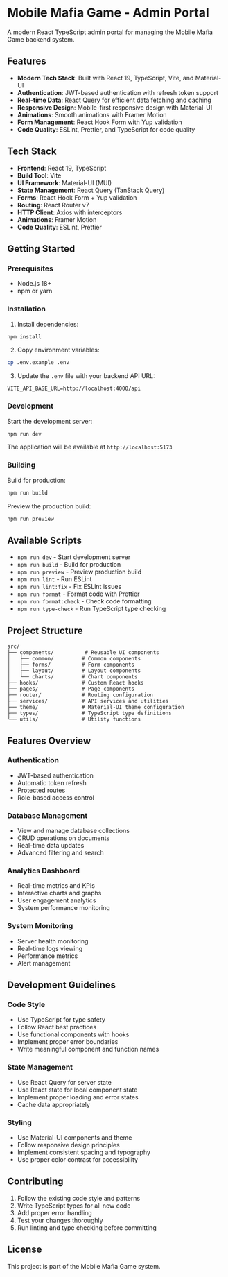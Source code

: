 # Mobile Mafia Game - Admin Portal

A modern React TypeScript admin portal for managing the Mobile Mafia Game backend system.

## Features

- **Modern Tech Stack**: Built with React 19, TypeScript, Vite, and Material-UI
- **Authentication**: JWT-based authentication with refresh token support
- **Real-time Data**: React Query for efficient data fetching and caching
- **Responsive Design**: Mobile-first responsive design with Material-UI
- **Animations**: Smooth animations with Framer Motion
- **Form Management**: React Hook Form with Yup validation
- **Code Quality**: ESLint, Prettier, and TypeScript for code quality

## Tech Stack

- **Frontend**: React 19, TypeScript
- **Build Tool**: Vite
- **UI Framework**: Material-UI (MUI)
- **State Management**: React Query (TanStack Query)
- **Forms**: React Hook Form + Yup validation
- **Routing**: React Router v7
- **HTTP Client**: Axios with interceptors
- **Animations**: Framer Motion
- **Code Quality**: ESLint, Prettier

## Getting Started

### Prerequisites

- Node.js 18+ 
- npm or yarn

### Installation

1. Install dependencies:
```bash
npm install
```

2. Copy environment variables:
```bash
cp .env.example .env
```

3. Update the `.env` file with your backend API URL:
```env
VITE_API_BASE_URL=http://localhost:4000/api
```

### Development

Start the development server:
```bash
npm run dev
```

The application will be available at `http://localhost:5173`

### Building

Build for production:
```bash
npm run build
```

Preview the production build:
```bash
npm run preview
```

## Available Scripts

- `npm run dev` - Start development server
- `npm run build` - Build for production
- `npm run preview` - Preview production build
- `npm run lint` - Run ESLint
- `npm run lint:fix` - Fix ESLint issues
- `npm run format` - Format code with Prettier
- `npm run format:check` - Check code formatting
- `npm run type-check` - Run TypeScript type checking

## Project Structure

```
src/
├── components/          # Reusable UI components
│   ├── common/         # Common components
│   ├── forms/          # Form components
│   ├── layout/         # Layout components
│   └── charts/         # Chart components
├── hooks/              # Custom React hooks
├── pages/              # Page components
├── router/             # Routing configuration
├── services/           # API services and utilities
├── theme/              # Material-UI theme configuration
├── types/              # TypeScript type definitions
└── utils/              # Utility functions
```

## Features Overview

### Authentication
- JWT-based authentication
- Automatic token refresh
- Protected routes
- Role-based access control

### Database Management
- View and manage database collections
- CRUD operations on documents
- Real-time data updates
- Advanced filtering and search

### Analytics Dashboard
- Real-time metrics and KPIs
- Interactive charts and graphs
- User engagement analytics
- System performance monitoring

### System Monitoring
- Server health monitoring
- Real-time logs viewing
- Performance metrics
- Alert management

## Development Guidelines

### Code Style
- Use TypeScript for type safety
- Follow React best practices
- Use functional components with hooks
- Implement proper error boundaries
- Write meaningful component and function names

### State Management
- Use React Query for server state
- Use React state for local component state
- Implement proper loading and error states
- Cache data appropriately

### Styling
- Use Material-UI components and theme
- Follow responsive design principles
- Implement consistent spacing and typography
- Use proper color contrast for accessibility

## Contributing

1. Follow the existing code style and patterns
2. Write TypeScript types for all new code
3. Add proper error handling
4. Test your changes thoroughly
5. Run linting and type checking before committing

## License

This project is part of the Mobile Mafia Game system.